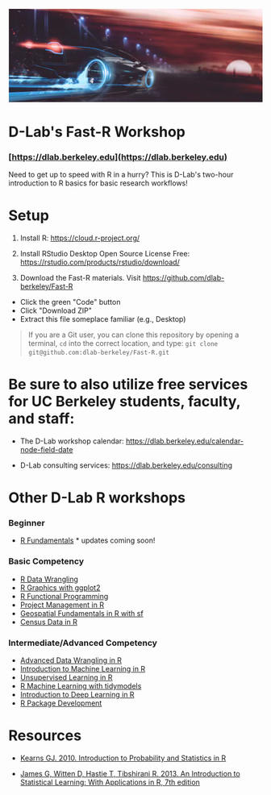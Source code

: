 ![](image.png)

# D-Lab's Fast-R Workshop

### [https://dlab.berkeley.edu](https://dlab.berkeley.edu)

Need to get up to speed with R in a hurry? This is D-Lab's two-hour introduction to R basics for basic research workflows! 

# Setup
1. Install R: https://cloud.r-project.org/

2. Install RStudio Desktop Open Source License Free: https://rstudio.com/products/rstudio/download/

3. Download the Fast-R materials. Visit https://github.com/dlab-berkeley/Fast-R
  - Click the green "Code" button
  - Click "Download ZIP"
  - Extract this file someplace familiar (e.g., Desktop)
  
> If you are a Git user, you can clone this repository by opening a terminal, `cd` into the correct location, and type: `git clone git@github.com:dlab-berkeley/Fast-R.git`

# Be sure to also utilize free services for UC Berkeley students, faculty, and staff: 
* The D-Lab workshop calendar: https://dlab.berkeley.edu/calendar-node-field-date

* D-Lab consulting services: https://dlab.berkeley.edu/consulting

# Other D-Lab R workshops

### Beginner
* [R Fundamentals](https://github.com/dlab-berkeley/R-Fundamentals) * updates coming soon!
  
### Basic Competency
* [R Data Wrangling](https://github.com/dlab-berkeley/R-wrang)
* [R Graphics with ggplot2](https://github.com/dlab-berkeley/R-graphics)
* [R Functional Programming](https://github.com/dlab-berkeley/R-functional-programming)
* [Project Management in R](https://github.com/dlab-berkeley/efficient-reproducible-project-management-in-R)
* [Geospatial Fundamentals in R with sf](https://github.com/dlab-berkeley/Geospatial-Fundamentals-in-R-with-sf)
* [Census Data in R](https://github.com/dlab-berkeley/Census-Data-in-R)

### Intermediate/Advanced Competency
* [Advanced Data Wrangling in R](https://github.com/dlab-berkeley/advanced-data-wrangling-in-R)
* [Introduction to Machine Learning in R](https://github.com/dlab-berkeley/Machine-Learning-in-R)
* [Unsupervised Learning in R](https://github.com/dlab-berkeley/Unsupervised-Learning-in-R)
* [R Machine Learning with tidymodels](https://github.com/dlab-berkeley/Machine-Learning-with-tidymodels)
* [Introduction to Deep Learning in R](https://github.com/dlab-berkeley/Deep-Learning-in-R)
* [R Package Development](https://github.com/dlab-berkeley/R-package-development)

# Resources
* [Kearns GJ. 2010. Introduction to Probability and Statistics in R](http://www.atmos.albany.edu/facstaff/timm/ATM315spring14/R/IPSUR.pdf)

* [James G, Witten D, Hastie T, Tibshirani R. 2013. An Introduction to Statistical Learning: With Applications in R, 7th edition](http://faculty.marshall.usc.edu/gareth-james/ISL/)
